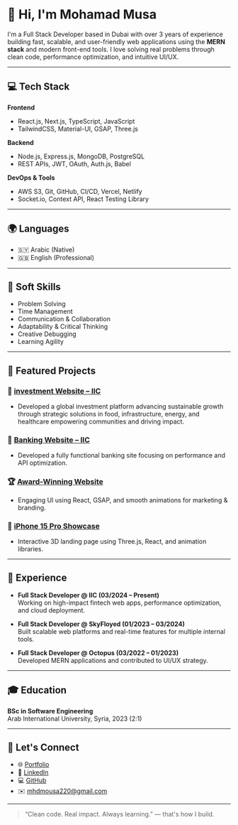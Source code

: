 # 👋 Hi, I'm Mohamad Musa

I'm a Full Stack Developer based in Dubai with over 3 years of experience building fast, scalable, and user-friendly web applications using the **MERN stack** and modern front-end tools. I love solving real problems through clean code, performance optimization, and intuitive UI/UX.

---

## 💻 Tech Stack

**Frontend**
- React.js, Next.js, TypeScript, JavaScript
- TailwindCSS, Material-UI, GSAP, Three.js

**Backend**
- Node.js, Express.js, MongoDB, PostgreSQL
- REST APIs, JWT, OAuth, Auth.js, Babel

**DevOps & Tools**
- AWS S3, Git, GitHub, CI/CD, Vercel, Netlify
- Socket.io, Context API, React Testing Library

---

## 🌍 Languages

- 🇸🇾 Arabic (Native)
- 🇬🇧 English (Professional)

---

## 🔧 Soft Skills

- Problem Solving
- Time Management
- Communication & Collaboration
- Adaptability & Critical Thinking
- Creative Debugging
- Learning Agility

---

## 📌 Featured Projects

### 💼 [investment Website – IIC](https://iicworldwide.com/)
- Developed a global investment platform advancing sustainable growth through strategic solutions in food, infrastructure, energy, and healthcare empowering communities and driving impact.

### 🏦 [Banking Website – IIC](http://iicbank.com/)
- Developed a fully functional banking site focusing on performance and API optimization.

### 🏆 [Award-Winning Website](https://mohmad-musa.github.io/Awaard-wining/)
- Engaging UI using React, GSAP, and smooth animations for marketing & branding.

### 📱 [iPhone 15 Pro Showcase](https://mohmad-musa.github.io/Iphone-15-pro/)
- Interactive 3D landing page using Three.js, React, and animation libraries.

---

## 🏢 Experience

- **Full Stack Developer @ IIC (03/2024 – Present)**  
  Working on high-impact fintech web apps, performance optimization, and cloud deployment.

- **Full Stack Developer @ SkyFloyed (01/2023 – 03/2024)**  
  Built scalable web platforms and real-time features for multiple internal tools.

- **Full Stack Developer @ Octopus (03/2022 – 01/2023)**  
  Developed MERN applications and contributed to UI/UX strategy.

---

## 🎓 Education

**BSc in Software Engineering**  
Arab International University, Syria, 2023 (2:1)

---

## 🔗 Let's Connect

- 🌐 [Portfolio](https://my-portfolio-tech.vercel.app/)
- 💼 [LinkedIn](https://www.linkedin.com/in/mohamad-musa-dev/)
- 💻 [GitHub](https://github.com/Mohmad-Musa)
- ✉️ mhdmousa220@gmail.com

---

> “Clean code. Real impact. Always learning.” — that's how I build.
